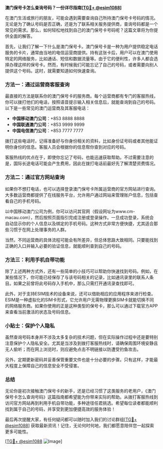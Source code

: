 **澳门保号卡怎么查询号码？一份详尽指南[[TG💪+ @esim1088](https://t.me/s/esim1088)]**

在澳门生活或旅行的朋友，可能会遇到需要查询自己所持澳门保号卡号码的情况。无论是为了确认号码是否正确，还是为了联系相关服务提供商，查询号码都是一个常见的需求。那么，如何轻松地找到自己的澳门保号卡号码呢？这篇文章将为你提供全面的解答。

首先，让我们了解一下什么是澳门保号卡。澳门保号卡是一种为用户提供稳定电话服务的卡片，通常由当地的电信运营商提供。持有这张卡后，用户可以在澳门使用特定的网络服务，比如通话、短信和数据流量等。由于它的便利性，许多人都会选择办理这样的保号卡。然而，有时候我们可能忘记了自己的号码，或者需要向别人提供这个号码。这时，就需要知道如何快速查询。

### 方法一：通过运营商客服查询

最直接的方法是联系你的澳门保号卡的服务商。每个运营商都有专门的客服热线，你可以拨打他们的电话，按照语音提示输入相关信息后，就能查询到自己的号码。以下是一些常见的澳门运营商及其客服电话：

- **中国移动澳门公司**：+853 8888 8888  
- **中国联通澳门公司**：+853 9999 9999  
- **中国电信澳门公司**：+853 7777 7777  

拨打这些电话时，记得准备好与你身份相关的资料，比如身份证号码或者其他能证明你身份的信息。客服人员会根据你的信息帮你查到对应的号码。

客服热线的优点在于，即使你忘记了号码，也能迅速获取帮助。不过需要注意的是，国际长途电话可能会产生费用，因此在拨打电话前最好先了解清楚资费情况。

### 方法二：通过官方网站查询

如果你不想打电话，也可以选择登录澳门保号卡所属运营商的官方网站进行查询。大多数运营商都提供了在线服务平台，允许用户通过网站来管理账户信息，包括查看自己的手机号码。

以中国移动澳门公司为例，你可以访问其官网（假设网址为www.cm-macau.com），然后按照页面指引完成注册或登录操作。一旦成功登录，系统会自动显示你的个人信息以及绑定的手机号码。这种方式非常方便快捷，尤其适合那些习惯于在网上处理事务的人群。

当然，不同运营商的具体流程可能会有所差异，但总体思路大致相同。只要能找到正确的入口并输入必要的验证信息，就能顺利查到自己的号码。

### 方法三：利用手机自带功能

除了上述两种方式外，还有一些简单的小技巧可以帮助你快速找到号码。例如，在某些情况下，你可能已经保存了与该号码相关的记录，比如通讯录里的联系人条目。如果之前曾将此号码存入手机中，那么只需打开通讯录查找即可。

此外，对于支持ESIM技术的设备来说，还可以借助相应的应用程序来进行检查。ESIM是一种虚拟化的SIM卡形式，它允许用户无需物理更换SIM卡就能切换不同的网络服务商。如果你使用的正是这种类型的保号卡，那么可以通过下载官方APP来查看当前激活的状态及号码信息。

### 小贴士：保护个人隐私

虽然查询号码本身并不涉及太多复杂的技术问题，但在实际操作过程中还是要特别注意保护个人隐私安全。尤其是当涉及到拨打客服热线时，请确保周围环境安静且无人偷听；而在网上浏览时，则应避免点击不明链接以防遭受钓鱼攻击。

另外，定期更新密码并妥善保管重要文件也是十分必要的步骤。只有这样，才能最大程度上保障自己的信息安全不受侵害。

### 总结

无论你是初次接触澳门保号卡的新手，还是已经习惯了这类服务的老用户，《澳门保号卡怎么查询号码》这篇指南都希望能为你带来实际的帮助。从拨打客服热线到访问官方网站再到利用手机自带功能，多种途径任君挑选。希望每位读者都能顺利找到属于自己的号码，并享受到更加便捷高效的服务体验！

最后再次提醒大家，有任何疑问都可以随时加入我们的讨论群组[[TG💪+ @esim1088](https://t.me/s/esim1088)] 获取最新资讯！记住，无论何时何地，我们都愿意陪伴您一起探索更多可能性。

[[TG💪+ @esim1088](https://t.me/s/esim1088) ![Image](https://i.postimg.cc/4NQfJmqS/Snipaste-2025-05-13-00-14-12.png)]